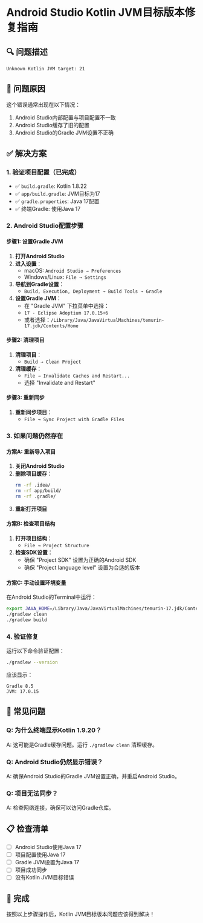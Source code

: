 # Android Studio Kotlin JVM目标版本修复指南

## 🔍 问题描述
```
Unknown Kotlin JVM target: 21
```

## 🎯 问题原因
这个错误通常出现在以下情况：
1. Android Studio内部配置与项目配置不一致
2. Android Studio缓存了旧的配置
3. Android Studio的Gradle JVM设置不正确

## ✅ 解决方案

### 1. 验证项目配置（已完成）
- ✅ `build.gradle`: Kotlin 1.8.22
- ✅ `app/build.gradle`: JVM目标为17
- ✅ `gradle.properties`: Java 17配置
- ✅ 终端Gradle: 使用Java 17

### 2. Android Studio配置步骤

#### 步骤1: 设置Gradle JVM
1. **打开Android Studio**
2. **进入设置**：
   - macOS: `Android Studio → Preferences`
   - Windows/Linux: `File → Settings`
3. **导航到Gradle设置**：
   - `Build, Execution, Deployment → Build Tools → Gradle`
4. **设置Gradle JVM**：
   - 在 "Gradle JVM" 下拉菜单中选择：
   - `17 - Eclipse Adoptium 17.0.15+6`
   - 或者选择：`/Library/Java/JavaVirtualMachines/temurin-17.jdk/Contents/Home`

#### 步骤2: 清理项目
1. **清理项目**：
   - `Build → Clean Project`
2. **清理缓存**：
   - `File → Invalidate Caches and Restart...`
   - 选择 "Invalidate and Restart"

#### 步骤3: 重新同步
1. **重新同步项目**：
   - `File → Sync Project with Gradle Files`

### 3. 如果问题仍然存在

#### 方案A: 重新导入项目
1. **关闭Android Studio**
2. **删除项目缓存**：
   ```bash
   rm -rf .idea/
   rm -rf app/build/
   rm -rf .gradle/
   ```
3. **重新打开项目**

#### 方案B: 检查项目结构
1. **打开项目结构**：
   - `File → Project Structure`
2. **检查SDK设置**：
   - 确保 "Project SDK" 设置为正确的Android SDK
   - 确保 "Project language level" 设置为合适的版本

#### 方案C: 手动设置环境变量
在Android Studio的Terminal中运行：
```bash
export JAVA_HOME=/Library/Java/JavaVirtualMachines/temurin-17.jdk/Contents/Home
./gradlew clean
./gradlew build
```

### 4. 验证修复
运行以下命令验证配置：
```bash
./gradlew --version
```
应该显示：
```
Gradle 8.5
JVM: 17.0.15
```

## 🚨 常见问题

### Q: 为什么终端显示Kotlin 1.9.20？
A: 这可能是Gradle缓存问题。运行 `./gradlew clean` 清理缓存。

### Q: Android Studio仍然显示错误？
A: 确保Android Studio的Gradle JVM设置正确，并重启Android Studio。

### Q: 项目无法同步？
A: 检查网络连接，确保可以访问Gradle仓库。

## 📋 检查清单

- [ ] Android Studio使用Java 17
- [ ] 项目配置使用Java 17
- [ ] Gradle JVM设置为Java 17
- [ ] 项目成功同步
- [ ] 没有Kotlin JVM目标错误

## 🎉 完成

按照以上步骤操作后，Kotlin JVM目标版本问题应该得到解决！




